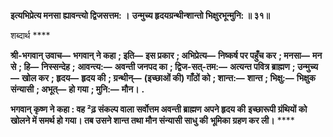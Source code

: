 **इत्यभिप्रेत्य मनसा ह्यावन्त्यो द्विजसत्तम: ।** **उन्मुच्य हृदयग्रन्थीन्शान्तो भिक्षुरभून्मुनि: ॥ ३१॥** 

शब्दार्थ **** 

**श्री-भगवान् उवाच—** **भगवान् ने कहा** **; इति—** **इस प्रकार** **; अभिप्रेत्य—** **निष्कर्ष पर पहुँच कर** **; मनसा—** **मन से** **; हि—** **निस्सन्देह** **;** **आवन्त्य:—** **अवन्ती जनपद का** **; द्विज-सत्-तम:—** **अत्यन्त पवित्र ब्राह्मण** **; उन्मुच्य—** **खोल कर** **; हृदय—** **हृदय की** **; ग्रन्थीन्—** **(इच्छाओं की) गाँठों को** **; शान्त:—** **शान्त** **; भिक्षु:—** **भिक्षुक संन्यासी** **; अभूत्—** **हो गया** **; मुनि:—** **मौन।** **.** 

**भगवान् कृष्ण ने कहा : वह ²ढ़ संकल्प वाला सर्वोत्तम अवन्ती ब्राह्मण अपने हृदय की** **इच्छारूपी ग्रंथियों को खोलने में समर्थ हो गया। तब उसने शान्त तथा मौन संन्यासी साधु की** **भूमिका ग्रहण कर ली।** **** 